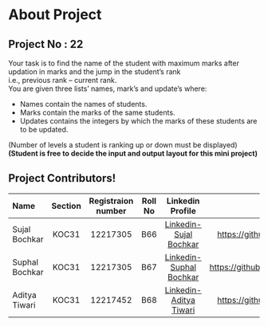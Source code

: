 <h1> About Project </h1>
<h2> Project No : 22 </h2>
Your task is to find the name of the student with maximum marks after updation in marks and the jump in the student’s rank <br>i.e.,  previous rank – current rank. <br>
You are given three lists’ names, mark’s and update’s where: <br>

- Names contain the names of students. <br>
- Marks contain the marks of the same students.<br>
- Updates contains the integers by which the marks of these students are to be updated.<br>

(Number of levels a student is ranking up or down must be displayed) <br>
  **(Student is free to decide the input and output layout for this mini project)**





## Project Contributors!

| Name               | Section    | Registraion number|Roll No |Linkedin Profile                        |Github Profile         |
| :---               |    :----:  |         :---:     | :----:      |:---:                                    | ---:                  |
| Sujal Bochkar      | KOC31      | 12217305          | B66|<a href="https://linkedin.com/in/sujal-bochkar-9a2a02254" title="_blank"> Linkedin-Sujal Bochkar </a> |https://github.com/SujalBochkar|
| Suphal Bochkar     | KOC31      | 12217305          |B67|<a href="https://linkedin.com/in/suphal-bochkar-35815a255" title="_blank"> Linkedin-Suphal Bochkar </a>|https://github.com/SuphalBochkar|
| Aditya Tiwari      | KOC31      | 12217452          |B68|<a href="https://linkedin.com/in/aditya-tiwari-9745ba255" title="_blank"> Linkedin-Aditya Tiwari </a> |https://github.com/ADI420tiwari|
